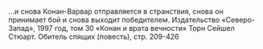 <!--2021-06-13 11:09:24-->
...и снова Конан-Варвар отправляется в странствия, снова он принимает бой и снова выходит победителем.
    Издательство «Северо-Запад», 1997 год, том 30 «Конан и врата вечности»
    Торн Сейшел Стюарт. Обитель спящих (повесть), стр. 209-426
